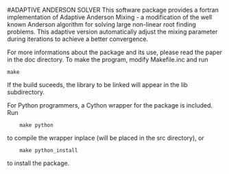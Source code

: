 #ADAPTIVE ANDERSON SOLVER
This software package provides a fortran implementation of
Adaptive Anderson Mixing - a modification of the well known
Anderson algorithm for solving large non-linear root finding
problems.
This adaptive version automatically adjust the mixing parameter
during iterations to achieve a better convergence.

For more informations about the package and its use, please read the paper
in the doc directory. To make the program, modify Makefile.inc
and run

    make

If the build suceeds, the library to be linked will appear in the lib subdirectory.

For Python programmers, a Cython wrapper for the package is included.
Run

		make python

to compile the wrapper inplace (will be placed in the src directory), or

		make python_install

to install the package.
